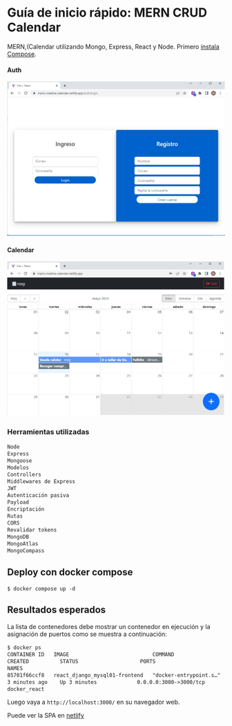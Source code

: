 # Guía de inicio rápido: MERN CRUD Calendar

MERN,(Calendar utilizando Mongo, Express, React y Node. Primero [instala Compose](https://docs.docker.com/compose/install/).

#### Auth
![Alt text](auth.jpg)

#### Calendar
![Alt text](calendar.jpg)

### Herramientas utilizadas

```
Node
Express
Mongoose
Modelos
Controllers
Middlewares de Express
JWT
Autenticación pasiva
Payload
Encriptación
Rutas
CORS
Revalidar tokens
MongoDB
MongoAtlas
MongoCompass
```

## Deploy con docker compose

```
$ docker compose up -d
```

## Resultados esperados

La lista de contenedores debe mostrar un contenedor en ejecución y la asignación de puertos como se muestra a continuación:
```
$ docker ps
CONTAINER ID   IMAGE                           COMMAND                  CREATED          STATUS                    PORTS                               NAMES
85701f66ccf8   react_django_mysql01-frontend   "docker-entrypoint.s…"   3 minutes ago    Up 3 minutes             0.0.0.0:3000->3000/tcp              docker_react
```

Luego vaya a `http://localhost:3000/` en su navegador web.

Puede ver la SPA en [netlify](https://mario-medina-calendar.netlify.app/)